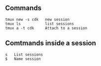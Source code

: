 ## Commands

```
tmux new -s cdk   new session
tmux ls           list sessions
tmux a -t cdk     Attach to a session
```

## Comtmands inside a session
```
s   List sessions
$   Name session
```
